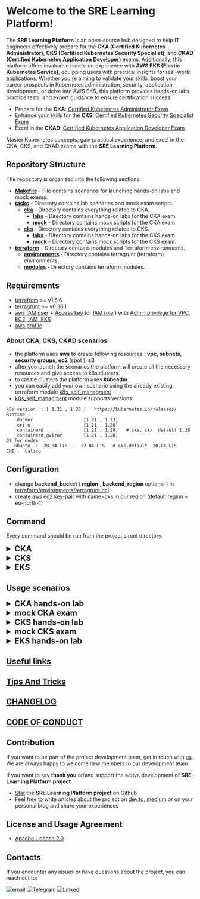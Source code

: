 # Welcome to the SRE Learning Platform!

The **SRE Learning Platform** is an open-source hub designed to help IT engineers effectively prepare for the **CKA (Certified Kubernetes Administrator)**, **CKS (Certified Kubernetes Security Specialist)**, and **CKAD (Certified Kubernetes Application Developer)** exams. Additionally, this platform offers invaluable hands-on experience with **AWS EKS (Elastic Kubernetes Service)**, equipping users with practical insights for real-world applications. Whether you're aiming to validate your skills, boost your career prospects in Kubernetes administration, security, application development, or delve into AWS EKS, this platform provides hands-on labs, practice tests, and expert guidance to ensure certification success.

- Prepare for the **CKA**: [Certified Kubernetes Administrator Exam](https://training.linuxfoundation.org/certification/certified-kubernetes-administrator-cka/)
- Enhance your skills for the **CKS**: [Certified Kubernetes Security Specialist Exam](https://training.linuxfoundation.org/certification/certified-kubernetes-security-specialist/)
- Excel in the **CKAD**: [Certified Kubernetes Application Developer Exam](https://training.linuxfoundation.org/certification/certified-kubernetes-application-developer-ckad/)

Master Kubernetes concepts, gain practical experience, and excel in the CKA, CKS, and CKAD exams with the **SRE Learning Platform**.


## Repository Structure

The repository is organized into the following sections:

- **[Makefile](Makefile)** - File contains scenarios for launching hands-on labs and mock exams.
- **[tasks](tasks)** - Directory contains lab scenarios and mock exam scripts.
  - **[cka](tasks%2Fcka)** - Directory contains everything related to CKA.
    - **[labs](tasks%2Fcka%2Flabs)**  - Directory  contains hands-on labs for the CKA exam.
    - **[mock](tasks%2Fcka%2Fmock)**  - Directory contains mock scripts for the CKA exam.
  - **[cks](tasks%2Fcks)** - Directory contains everything related to CKS.
    - **[labs](tasks%2Fcks%2Flabs)**  - Directory contains hands-on labs for the CKS exam.
    - **[mock](tasks%2Fcks%2Fmock)**  - Directory contains mock scripts for the CKS exam.
- **[terraform](terraform)** - Directory contains  modules and Terraform environments.
  - **[environments](terraform%2Fenvironments)** - Directory contains terragrunt (terraform) environments.
  - **[modules](terraform%2Fmodules)** - Directory contains terraform modules.

## Requirements
- [terrafrom](https://developer.hashicorp.com/terraform/tutorials/aws-get-started/install-cli)  >= v1.5.6
- [terragrunt](https://terragrunt.gruntwork.io/docs/getting-started/install/) >= v0.36.1
- [aws IAM user](https://docs.aws.amazon.com/IAM/latest/UserGuide/id_users_create.html)  + [Access key](https://docs.aws.amazon.com/IAM/latest/UserGuide/id_credentials_access-keys.html)  (or [IAM role](https://docs.aws.amazon.com/IAM/latest/UserGuide/id_roles.html) ) with  [Admin privilege  for VPC, EC2, IAM, EKS](https://docs.aws.amazon.com/IAM/latest/UserGuide/access_policies.html)
- [aws profile](https://docs.aws.amazon.com/cli/latest/userguide/cli-configure-files.html)


### About CKA, CKS, CKAD scenarios
- the platform uses **aws**  to create following resources :  **vpc**, **subnets**, **security groups**, **ec2** (spot ), **s3**
- after you launch the scenarios the platform will create all the necessary resources   and give access to k8s clusters.
- to create clusters the platform uses **kubeadm** 
- you can easily add your own scenario using the already existing terraform module [k8s_self_managment](terraform%2Fmodules%2Fk8s_self_managment) 
- [k8s_self_managment](terraform%2Fmodules%2Fk8s_self_managment)  module supports versions:
````
k8s version  : [ 1.21 , 1.28 ]   https://kubernetes.io/releases/
Rintime :
    docker                   [1.21 , 1.23]
    cri-o                    [1.21 , 1.28]
    containerd               [1.21 , 1.28]   # cks, cka  default 1.28
    containerd_gvizor        [1.21 , 1.28]
OS for nodes  :
   ubuntu  :  20.04 LTS  ,  22.04 LTS   # cks default  20.04 LTS
CNI :  calico
````

## Configuration
- change  **backend_bucket** ( **region** , **backend_region**  optional ) in [terraform/environments/terragrunt.hcl](terraform%2Fenvironments%2Fterragrunt.hcl#L4) :
- create  [aws ec2 key-pair](https://docs.aws.amazon.com/AWSEC2/latest/UserGuide/create-key-pairs.html) with name=cks  in our region (default region = eu-north-1)


## Command
Every command should be run from the project's root directory.
<details>
  <summary style="font-weight: bold; font-size: 1.5em;">CKA</summary>

### cka task
- ``TASK=01 make run_cka_task`` - create cka [hands-on labs](tasks%2Fcka%2Flabs)  [number 01](tasks%2Fcka%2Flabs%2F01)
- ``TASK=01 make delete_cka_task`` - delete cka hands-on labs
- ``make clean_cka_task`` - clean terragrunt cache  for  cka_task
- ``TASK=01 make run_cka_task_clean`` - run cka_task with clean terragrunt cache  for  cka_task
- ``make output_cka_task `` - show **outputs** from   **cka_task**
### cka mock
- ``TASK=01 make run_cka_k8s_mock`` - create mock  CKA exam [number 01](tasks%2Fcka%2Fmock%2F01)
- ``make delete_cka_k8s_mock`` - delete mock  CKA exam
- ``make clean_cka_mock`` clean terragrunt cache  for  cka_mock
- ``TASK=01 make run_cka_mock_clean`` - create mock  CKA exam [number 01](tasks%2Fcks%2Fmock%2F01)  with clean terragrunt cache 
- ``make output_cka_mock `` - show **outputs** from   **cka_mock**

</details>

<details>
  <summary style="font-weight: bold; font-size: 1.5em;">CKS</summary>

### cks task
- ``TASK=10 make run_cks_task`` - create cks [hands-on labs](tasks%2Fcks%2Flabs)  [number 10](tasks%2Fcks%2Flabs%2F10)
- ``TASK=10 make delete_cks_task`` - delete cks hands-on labs
- ``make clean_cks_task`` - clean terragrunt cache  for  cks_task
- ``TASK=10  make run_cks_task_clean`` - run cks_task with clean terragrunt cache  for  cks_task
- ``make output_cks_task `` - show **outputs** from   **cks_task**
### cks mock
- ``TASK=01 make run_cks_mock`` - create mock  CKS exam [number 01](tasks%2Fcks%2Fmock%2F01)
- ``make delete_cks_mock`` - delete mock  CKS exam
- ``make clean_cks_mock`` clean terragrunt cache  for  cks_mock
- ``TASK=01 make run_cks_mock_clean`` - create mock  CKS exam [number 01](tasks%2Fcks%2Fmock%2F01)  with clean terragrunt cache 
- ``make output_cks_mock `` - show **outputs** from   **cks_mock**
</details>

<details>
  <summary style="font-weight: bold; font-size: 1.5em;">EKS</summary>

- ``TASK={lab_number} make run_eks_task`` create hands-on lab
- ``make delete_eks_task`` delete eks lab cluster
</details>

## Usage scenarios


<details>
  <summary style="font-weight: bold; font-size: 1.5em;">CKA hands-on lab</summary>

- choose [a hands-on lab](tasks%2Fcka%2Flabs) number
- create cka lab cluster ``TASK={lab_number} make run_cka_k8s_task``
- find {master_external_ip} in terraform output
- log in to master node via ssh  ``ssh ubuntu@{master_external_ip} -i {key}``
- check init logs `` tail -f /var/log/cloud-init-output.log ``
- read lab descriptions in ``{lab_number}/README.MD``
- check solution in ``{lab_number}/SOLUTION.MD``
- delete cka lab cluster ``make delete_cka_k8s_task``
- clean cka lab cluster ``.terraform`` folder  ``make clean_cka_k8s ``
</details>

<details>
  <summary style="font-weight: bold; font-size: 1.5em;">mock CKA exam</summary>

  [Video instruction for launching **CKA mock exam**](https://www.youtube.com/watch?v=P-YYX4CTWIg)

- choose [a mock exam](tasks%2Fcka%2Fmock) number
- change instance type from ``spot`` to ``on-demand`` in  ``{mock_number}/env.hcl`` if you need
- create mock  CKA exam ``TASK={mock_number} make run_cka_k8s_mock``
- find ``worker_pc_ip`` in ``terraform output``
- connect to ``worker_pc_ip``  with your ssh key and user ``ubuntu``
- open questions list ``{mock_number}/README.MD`` and do tasks
- use ``ssh  {kubernetes_nodename}`` from  work pc to connect to node
- run ``time_left`` on work pc to check time
- run ``check_result`` on work pc to check result
- delete mock  CKA exam `make delete_cka_k8s_mock`
- find exam solutions  in ``{mock_number}/worker/files/solutions)`` and * [Video](https://youtu.be/IZsqAPpbBxM)  for [mock 01](tasks%2Fcka%2Fmock%2F01) .
- find  exam tests in ``{mock_number}/worker/files/tests.bats)``
</details>


<details>
  <summary style="font-weight: bold; font-size: 1.5em;">CKS hands-on lab</summary>

- choose [CKS lab](tasks%2Fcks%2Flabs%2FREADME.MD)  number
- change **ami_id** in ``{lab_number}/scripts/terragrunt.hcl`` if you changed **region**
- create cka lab cluster ``TASK={lab_number} make run_cks_k8s_task``
- find {master_external_ip} in terraform output
- log in to master node via ssh  ``ssh ubuntu@{master_external_ip} -i {key}``
- check init logs `` tail -f /var/log/cloud-init-output.log ``
- read lab descriptions in ``{lab_number}/README.MD``
- check solution in ``{lab_number}/SOLUTION.MD``
- delete cks lab cluster ``make delete_cks_k8s_task``
- clean cks lab cluster ``.terraform`` folder  ``make clean_cks_k8s ``
</details>

<details>
  <summary style="font-weight: bold; font-size: 1.5em;">mock CKS exam</summary>

  [Video instruction for launching **CKS mock exam**](https://youtu.be/_GbsBOMaJ9Q)

### mock  CKS exam
- choose [a mock exam](tasks%2Fcks%2Fmock) number
- change **ubuntu_version** in ``{mock_number}/env.hcl`` if you need 
- change instance type from ``spot`` to ``on-demand`` in  ``{mock_number}/env.hcl`` if you need
- create mock  CKS exam ``TASK={mock_number} make run_cks_mock`` or ``TASK={mock_number} make run_cks_mock_clean`` if you'd like  to run with **clean** terragrunt cache
- find ``worker_pc_ip`` in ``terraform output``
- connect to ``worker_pc_ip``  with your ssh key and user ``ubuntu``
- open questions list ``{mock_number}/README.MD`` and do tasks
- use ``ssh  {kubernetes_nodename}`` from  work pc to connect to node
- run ``time_left`` on work pc to check time
- run ``check_result`` on work pc to check result
- delete mock  CKA exam `make delete_cks_mock`
- find exam solutions in ``{mock_number}/worker/files/solutions``  [mock 1 solutions](tasks%2Fcks%2Fmock%2F01%2Fworker%2Ffiles%2Fsolutions)  and [video](https://youtu.be/I8CPwcGbrG8)
- find exam tests in ``{mock_number}/worker/files/tests.bats``
</details>

<details>
  <summary style="font-weight: bold; font-size: 1.5em;">EKS hands-on lab</summary>

- choose [labs](tasks%2Feks%2Flabs)  number
- create hands-on lab `` TASK={lab_number} make run_eks_task ``
- find ``worker_pc_ip`` in ``terraform output``
- log in to worker_pc node via ssh  ``ssh ubuntu@{worker_pc_ip} -i {key}``
- read lab descriptions in ``{lab_number}/README.MD``
- check solution in ``{lab_number}/SOLUTION.MD``
- delete eks lab cluster ``make delete_eks_task``
</details>

## [Useful links](docs%2Flinks.MD)

## [Tips And Tricks](docs%2Ftips_and_tricks.MD)

## [CHANGELOG](CHANGELOG%2FCHANGELOG.MD)

## [CODE OF CONDUCT](docs%2FCODE_OF_CONDUCT.md)

## Contribution
If you want to be part of the project development team, get in touch with [us](https://github.com/ViktorUJ/cks/tree/master#contacts). We are always happy to welcome new members to our development team


If you want to say **thank you** or/and support the active development of **SRE Learning Platform project** :
- [Star](https://github.com/ViktorUJ/cks) the **SRE Learning Platform project** on Github
- Feel free to write articles about the project on [dev.to](https://dev.to/), [medium](https://medium.com/) or on your personal blog and share your experiences


## License and Usage Agreement
- [Apache License 2.0](LICENSE)

## Contacts

If you encounter any issues or have questions about the project, you can reach out to:

[![email](https://badgen.net/badge/icon/email?icon=email&label)](mailto:viktoruj@gmail.com) [![Telegram](https://badgen.net/badge/icon/telegram?icon=telegram&label)](https://t.me/viktor_uj) [![LinkedI](https://badgen.net/badge/icon/linkedin?icon=linkedin&label)](https://www.linkedin.com/in/viktar-mikalayeu-mns)
